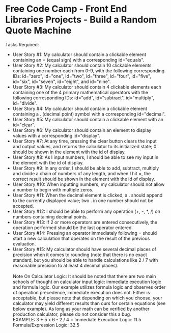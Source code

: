 # Free Code Camp - Front End Libraries Projects - Build a Random Quote Machine
Tasks Required:
<ul>
<li>User Story #1: My calculator should contain a clickable element containing an = (equal sign) with a corresponding id="equals".</li>
<li>User Story #2: My calculator should contain 10 clickable elements containing one number each from 0-9, with the following corresponding IDs: id="zero", id="one", id="two", id="three", id="four", id="five", id="six", id="seven", id="eight", and id="nine".</li>
<li>User Story #3: My calculator should contain 4 clickable elements each containing one of the 4 primary mathematical operators with the following corresponding IDs: id="add", id="subtract", id="multiply", id="divide".</li>
<li>User Story #4: My calculator should contain a clickable element containing a . (decimal point) symbol with a corresponding id="decimal".</li>
<li>User Story #5: My calculator should contain a clickable element with an id="clear".</li>
<li>User Story #6: My calculator should contain an element to display values with a corresponding id="display".</li>
<li>User Story #7: At any time, pressing the clear button clears the input and output values, and returns the calculator to its initialized state; 0 should be shown in the element with the id of display.</li>
<li>User Story #8: As I input numbers, I should be able to see my input in the element with the id of display.</li>
<li>User Story #9: In any order, I should be able to add, subtract, multiply and divide a chain of numbers of any length, and when I hit =, the correct result should be shown in the element with the id of display.</li>
<li>User Story #10: When inputting numbers, my calculator should not allow a number to begin with multiple zeros.</li>
<li>User Story #11: When the decimal element is clicked, a . should append to the currently displayed value; two . in one number should not be accepted.</li>
<li>User Story #12: I should be able to perform any operation (+, -, *, /) on numbers containing decimal points.</li>
<li>User Story #13: If 2 or more operators are entered consecutively, the operation performed should be the last operator entered.</li>
<li>User Story #14: Pressing an operator immediately following = should start a new calculation that operates on the result of the previous evaluation.</li>
<li>User Story #15: My calculator should have several decimal places of precision when it comes to rounding (note that there is no exact standard, but you should be able to handle calculations like 2 / 7 with reasonable precision to at least 4 decimal places).</li>
<br>
Note On Calculator Logic: It should be noted that there are two main schools of thought on calculator input logic: immediate execution logic and formula logic. Our example utilizes formula logic and observes order of operation precedence, immediate execution does not. Either is acceptable, but please note that depending on which you choose, your calculator may yield different results than ours for certain equations (see below example). As long as your math can be verified by another production calculator, please do not consider this a bug.
<br>
EXAMPLE: 3 + 5 x 6 - 2 / 4 =
Immediate Execution Logic: 11.5
Formula/Expression Logic: 32.5
